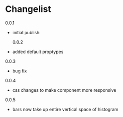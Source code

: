 # Changelist

0.0.1

-   initial publish

    0.0.2

-   added default proptypes

0.0.3

-   bug fix

0.0.4

-   css changes to make component more responsive

0.0.5

-   bars now take up entire vertical space of histogram
